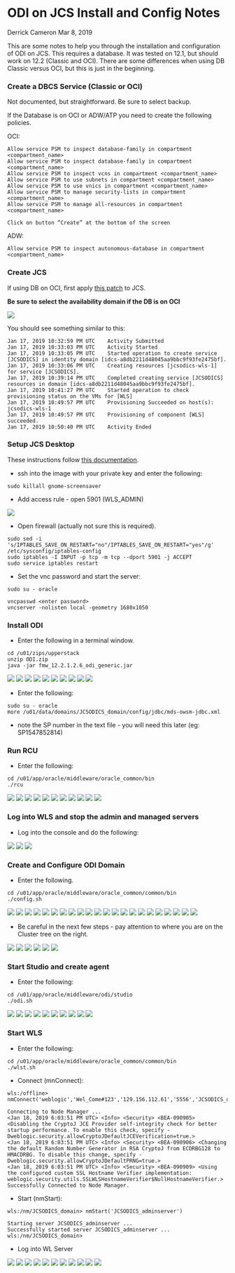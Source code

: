 # ODI on JCS Install and Config Notes

Derrick Cameron
Mar 8, 2019

This are some notes to help you through the installation and configuration of ODI on JCS.  This requires a database.  It was tested on 12.1, but should work on 12.2 (Classic and OCI).  There are some differences when using DB Classic versus OCI, but this is just in the beginning.  

### **Create a DBCS Service (Classic or OCI)**

Not documented, but straightforward.  Be sure to select backup.

If the Database is on OCI or ADW/ATP you need to create the following policies.

OCI: 

```
Allow service PSM to inspect database-family in compartment <compartment_name>
Allow service PSM to inspect database-family in compartment <compartment_name>
Allow service PSM to inspect vcns in compartment <compartment_name>
Allow service PSM to use subnets in compartment <compartment_name>
Allow service PSM to use vnics in compartment <compartment_name>
Allow service PSM to manage security-lists in compartment <compartment_name>
Allow service PSM to manage all-resources in compartment <compartment_name>

Click on button “Create” at the bottom of the screen
```

ADW: 

`Allow service PSM to inspect autonomous-database in compartment <compartment_name>`

### **Create JCS**

If using DB on OCI, first apply [this patch](https://support.oracle.com/epmos/faces/DocContentDisplay?_afrLoop=500232808913353&id=2434657.1&_afrWindowMode=0&_adf.ctrl-state=1p33fhsy9_9) to JCS.

**Be sure to select the availability domain if the DB is on OCI**

![](images/001.png)

You should see something similar to this:

```
Jan 17, 2019 10:32:59 PM UTC	Activity Submitted
Jan 17, 2019 10:33:03 PM UTC	Activity Started
Jan 17, 2019 10:33:05 PM UTC	Started operation to create service [JCSODICS] in identity domain [idcs-a8db2211d48045aa9bbc9f93fe2475bf].
Jan 17, 2019 10:33:06 PM UTC	Creating resources [jcsodics-wls-1] for service [JCSODICS].
Jan 17, 2019 10:39:14 PM UTC	Completed creating service [JCSODICS] resources in domain [idcs-a8db2211d48045aa9bbc9f93fe2475bf].
Jan 17, 2019 10:41:27 PM UTC	Started operation to check provisioning status on the VMs for [WLS]
Jan 17, 2019 10:49:57 PM UTC	Provisioning Succeeded on host(s): jcsodics-wls-1
Jan 17, 2019 10:49:57 PM UTC	Provisioning of component [WLS] succeeded.
Jan 17, 2019 10:50:40 PM UTC	Activity Ended
```

### **Setup JCS Desktop**

These instructions follow [this documentation](https://www.oracle.com/webfolder/technetwork/tutorials/obe/cloud/javaservice/JCS/FMW_UpperStack_on_JCS/odi_on_jcs_obe/provisioning_oracle_data_integrator_cloud_service.html#section1).

- ssh into the image with your private key and enter the following:

`sudo killall gnome-screensaver`

- Add access rule - open 5901 (WLS_ADMIN)

![](images/002.png)

- Open firewall (actually not sure this is required).

```
sudo sed -i 's/IPTABLES_SAVE_ON_RESTART="no"/IPTABLES_SAVE_ON_RESTART="yes"/g' /etc/sysconfig/iptables-config
sudo iptables -I INPUT -p tcp -m tcp --dport 5901 -j ACCEPT
sudo service iptables restart
```

- Set the vnc password and start the server:

```
sudo su - oracle

vncpasswd <enter password>
vncserver -nolisten local -geometry 1680x1050
```
### **Install ODI**

- Enter the following in a terminal window.

```
cd /u01/zips/upperstack
unzip ODI.zip
java -jar fmw_12.2.1.2.6_odi_generic.jar
```

![](images/003.png)
![](images/004.png)
![](images/005.png)
![](images/006.png)
![](images/007.png)
![](images/008.png)
![](images/009.png)
![](images/010.png)
![](images/011.png)
![](images/012.png)

- Enter the following:

```
sudo su - oracle
more /u01/data/domains/JCSODICS_domain/config/jdbc/mds-owsm-jdbc.xml
```

- note the SP number in the text file - you will need this later (eg: SP1547852814)

### **Run RCU**

- Enter the following:

```
cd /u01/app/oracle/middleware/oracle_common/bin
./rcu
```
![](images/013.png)
![](images/014.png)
![](images/015.png)
![](images/016.png)
![](images/017.png)
![](images/018.png)
![](images/019.png)
![](images/020.png)
![](images/021.png)
![](images/022.png)
![](images/023.png)

### **Log into WLS and stop the admin and managed servers**

- Log into the console and do the following:

![](images/024.png)
![](images/025.png)
![](images/026.png)

### **Create and Configure ODI Domain**

- Enter the following.

```
cd /u01/app/oracle/middleware/oracle_common/common/bin
./config.sh
```

![](images/027.png)
![](images/028.png)
![](images/029.png)
![](images/030.png)
![](images/031.png)
![](images/032.png)
![](images/033.png)
![](images/034.png)
![](images/035.png)
![](images/036.png)
![](images/037.png)
![](images/038.png)
![](images/039.png)
![](images/040.png)
![](images/041.png)
![](images/042.png)
![](images/043.png)
![](images/044.png)
![](images/045.png)
![](images/046.png)
![](images/047.png)
![](images/048.png)

- Be careful in the next few steps - pay attention to where you are on the Cluster tree on the right.

![](images/049.png)
![](images/050.png)
![](images/051.png)
![](images/052.png)
![](images/053.png)
![](images/054.png)

### **Start Studio and create agent**

- Enter the following:

```
cd /u01/app/oracle/middleware/odi/studio
./odi.sh
```

![](images/055.png)
![](images/056.png)
![](images/057.png)
![](images/058.png)
![](images/059.png)
![](images/060.png)
![](images/061.png)
![](images/062.png)
![](images/063.png)
![](images/064.png)

### **Start WLS**

- Enter the following:

```
cd /u01/app/oracle/middleware/oracle_common/common/bin
./wlst.sh
```

- Connect (mnConnect):

```
wls:/offline> nmConnect('weblogic','Wel_Come#123','129.156.112.61','5556','JCSODICS_domain','/u01/data/domains/JCSODICS_domain')

Connecting to Node Manager ...
<Jan 18, 2019 6:03:51 PM UTC> <Info> <Security> <BEA-090905> <Disabling the CryptoJ JCE Provider self-integrity check for better startup performance. To enable this check, specify -Dweblogic.security.allowCryptoJDefaultJCEVerification=true.> 
<Jan 18, 2019 6:03:51 PM UTC> <Info> <Security> <BEA-090906> <Changing the default Random Number Generator in RSA CryptoJ from ECDRBG128 to HMACDRBG. To disable this change, specify -Dweblogic.security.allowCryptoJDefaultPRNG=true.> 
<Jan 18, 2019 6:03:51 PM UTC> <Info> <Security> <BEA-090909> <Using the configured custom SSL Hostname Verifier implementation: weblogic.security.utils.SSLWLSHostnameVerifier$NullHostnameVerifier.> 
Successfully Connected to Node Manager.
```

- Start (nmStart):

```
wls:/nm/JCSODICS_domain> nmStart('JCSODICS_adminserver')

Starting server JCSODICS_adminserver ...
Successfully started server JCSODICS_adminserver ...
wls:/nm/JCSODICS_domain> 
```

- Log into WL Server

![](images/065.png)
![](images/066.png)
![](images/067.png)
![](images/068.png)
![](images/069.png)
![](images/070.png)
![](images/071.png)
![](images/072.png)
![](images/073.png)
![](images/074.png)
![](images/075.png)

